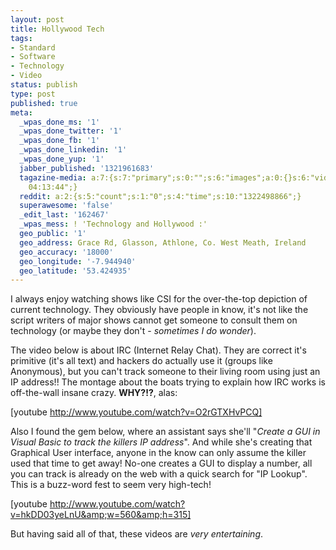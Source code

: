 ```yaml
---
layout: post
title: Hollywood Tech
tags:
- Standard
- Software
- Technology
- Video
status: publish
type: post
published: true
meta:
  _wpas_done_ms: '1'
  _wpas_done_twitter: '1'
  _wpas_done_fb: '1'
  _wpas_done_linkedin: '1'
  _wpas_done_yup: '1'
  jabber_published: '1321961683'
  tagazine-media: a:7:{s:7:"primary";s:0:"";s:6:"images";a:0:{}s:6:"videos";a:0:{}s:11:"image_count";s:1:"0";s:6:"author";s:6:"162467";s:7:"blog_id";s:6:"161843";s:9:"mod_stamp";s:19:"2011-11-20
    04:13:44";}
  reddit: a:2:{s:5:"count";s:1:"0";s:4:"time";s:10:"1322498866";}
  superawesome: 'false'
  _edit_last: '162467'
  _wpas_mess: ! 'Technology and Hollywood :'
  geo_public: '1'
  geo_address: Grace Rd, Glasson, Athlone, Co. West Meath, Ireland
  geo_accuracy: '18000'
  geo_longitude: '-7.944940'
  geo_latitude: '53.424935'
---
```

I always enjoy watching shows like CSI for the over-the-top depiction of current technology. 
They obviously have people in know, it's not like the script writers of major shows cannot 
get someone to consult them on technology (or maybe they don't - <em>sometimes I do wonder</em>).

The video below is about IRC (Internet Relay Chat). They are correct it's primitive (it's all text) 
and hackers do actually use it (groups like Anonymous), but you can't track someone to their 
living room using just an IP address!! The montage about the boats trying to explain how 
IRC works is off-the-wall insane crazy. <strong>WHY?!?</strong>, alas:

[youtube http://www.youtube.com/watch?v=O2rGTXHvPCQ]

Also I found the gem below, where an assistant says she'll "<em>Create a GUI in Visual Basic 
to track the killers IP address</em>". And while she's creating that Graphical User 
interface, anyone in the know can only assume the killer used that time to get away! 
No-one creates a GUI to display a number, all you can track is already on the web with 
a quick search for "IP Lookup". This is a buzz-word fest to seem very high-tech!

[youtube http://www.youtube.com/watch?v=hkDD03yeLnU&amp;w=560&amp;h=315]

But having said all of that, these videos are <em>very entertaining</em>.
